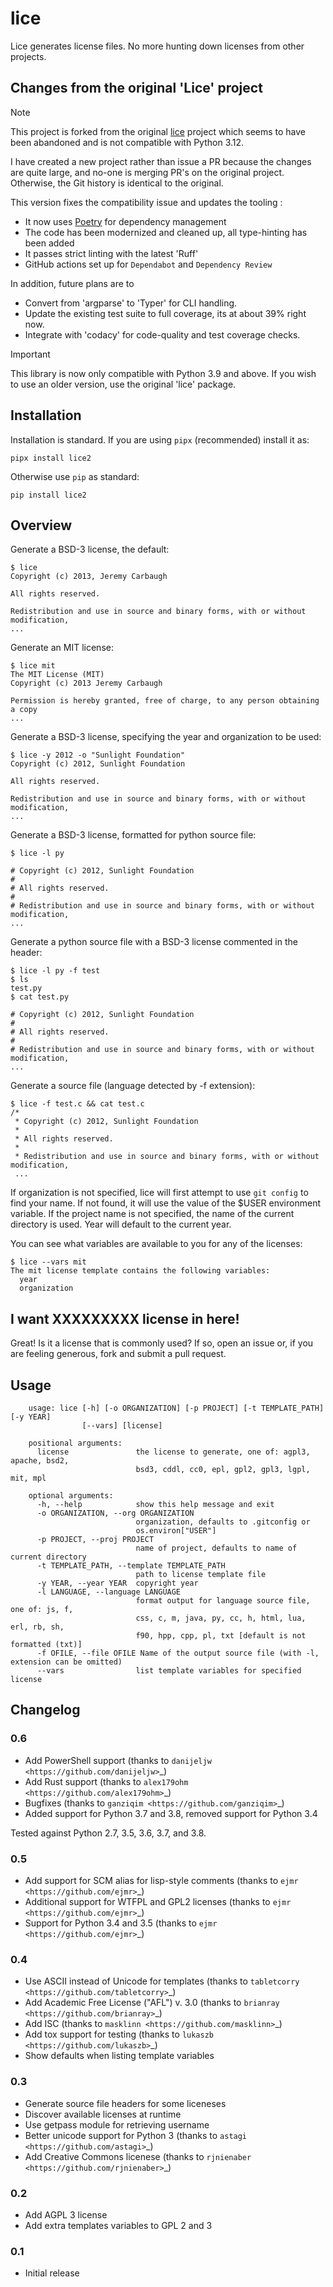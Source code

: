 # lice

Lice generates license files. No more hunting down licenses from other projects.

## Changes from the original 'Lice' project

> [!NOTE]
> This project is forked from the original
> [lice](https://github.com/licenses/lice) project which seems to have been
> abandoned and is not compatible with Python 3.12.
>
> I have created a new project rather than issue a PR because the changes are
> quite large, and no-one is merging PR's on the original project. Otherwise,
> the Git history is identical to the original.

This version fixes the compatibility issue and updates the tooling :

- It now uses [Poetry](https://python-poetry.org/) for dependency management
- The code has been modernized and cleaned up, all type-hinting has been
added
- It passes strict linting with the latest 'Ruff'
- GitHub actions set up for `Dependabot` and `Dependency Review`

In addition, future plans are to

- Convert from 'argparse' to 'Typer' for CLI handling.
- Update the existing test suite to full coverage, its at about 39% right now.
- Integrate with 'codacy' for code-quality and test coverage checks.

> [!IMPORTANT]
> This library is now only compatible with Python 3.9 and above. If you wish to
> use an older version, use the original 'lice' package.

## Installation

Installation is standard. If you are using `pipx` (recommended) install it as:

```console
pipx install lice2
```

Otherwise use `pip` as standard:

```console
pip install lice2
```

## Overview

Generate a BSD-3 license, the default:

```console
$ lice
Copyright (c) 2013, Jeremy Carbaugh

All rights reserved.

Redistribution and use in source and binary forms, with or without modification,
...
```

Generate an MIT license:

```console
$ lice mit
The MIT License (MIT)
Copyright (c) 2013 Jeremy Carbaugh

Permission is hereby granted, free of charge, to any person obtaining a copy
...
```

Generate a BSD-3 license, specifying the year and organization to be used:

```console
$ lice -y 2012 -o "Sunlight Foundation"
Copyright (c) 2012, Sunlight Foundation

All rights reserved.

Redistribution and use in source and binary forms, with or without modification,
...
```

Generate a BSD-3 license, formatted for python source file:

```console
$ lice -l py

# Copyright (c) 2012, Sunlight Foundation
#
# All rights reserved.
#
# Redistribution and use in source and binary forms, with or without modification,
...
```

Generate a python source file with a BSD-3 license commented in the header:

```console
$ lice -l py -f test
$ ls
test.py
$ cat test.py

# Copyright (c) 2012, Sunlight Foundation
#
# All rights reserved.
#
# Redistribution and use in source and binary forms, with or without modification,
...
```

Generate a source file (language detected by -f  extension):

```console
$ lice -f test.c && cat test.c
/*
 * Copyright (c) 2012, Sunlight Foundation
 *
 * All rights reserved.
 *
 * Redistribution and use in source and binary forms, with or without modification,
 ...
```

If organization is not specified, lice will first attempt to use `git config` to
find your name. If not found, it will use the value of the $USER environment
variable. If the project name is not specified, the name of the current
directory is used. Year will default to the current year.

You can see what variables are available to you for any of the licenses:

```console
$ lice --vars mit
The mit license template contains the following variables:
  year
  organization
```

## I want XXXXXXXXX license in here!

Great! Is it a license that is commonly used? If so, open an issue or, if you
are feeling generous, fork and submit a pull request.

## Usage

```console
    usage: lice [-h] [-o ORGANIZATION] [-p PROJECT] [-t TEMPLATE_PATH] [-y YEAR]
                [--vars] [license]

    positional arguments:
      license               the license to generate, one of: agpl3, apache, bsd2,
                            bsd3, cddl, cc0, epl, gpl2, gpl3, lgpl, mit, mpl

    optional arguments:
      -h, --help            show this help message and exit
      -o ORGANIZATION, --org ORGANIZATION
                            organization, defaults to .gitconfig or
                            os.environ["USER"]
      -p PROJECT, --proj PROJECT
                            name of project, defaults to name of current directory
      -t TEMPLATE_PATH, --template TEMPLATE_PATH
                            path to license template file
      -y YEAR, --year YEAR  copyright year
      -l LANGUAGE, --language LANGUAGE
                            format output for language source file, one of: js, f,
                            css, c, m, java, py, cc, h, html, lua, erl, rb, sh,
                            f90, hpp, cpp, pl, txt [default is not formatted (txt)]
      -f OFILE, --file OFILE Name of the output source file (with -l, extension can be omitted)
      --vars                list template variables for specified license
```

## Changelog

### 0.6

- Add PowerShell support (thanks to `danijeljw <https://github.com/danijeljw>`_)
- Add Rust support (thanks to `alex179ohm <https://github.com/alex179ohm>`_)
- Bugfixes (thanks to `ganziqim <https://github.com/ganziqim>`_)
- Added support for Python 3.7 and 3.8, removed support for Python 3.4

Tested against Python 2.7, 3.5, 3.6, 3.7, and 3.8.

### 0.5

- Add support for SCM alias for lisp-style comments (thanks to `ejmr <https://github.com/ejmr>`_)
- Additional support for WTFPL and GPL2 licenses (thanks to `ejmr <https://github.com/ejmr>`_)
- Support for Python 3.4 and 3.5 (thanks to `ejmr <https://github.com/ejmr>`_)

### 0.4

- Use ASCII instead of Unicode for templates (thanks to `tabletcorry <https://github.com/tabletcorry>`_)
- Add Academic Free License ("AFL") v. 3.0 (thanks to `brianray <https://github.com/brianray>`_)
- Add ISC (thanks to `masklinn <https://github.com/masklinn>`_)
- Add tox support for testing (thanks to `lukaszb <https://github.com/lukaszb>`_)
- Show defaults when listing template variables

### 0.3

- Generate source file headers for some liceneses
- Discover available licenses at runtime
- Use getpass module for retrieving username
- Better unicode support for Python 3 (thanks to `astagi <https://github.com/astagi>`_)
- Add Creative Commons licenese (thanks to `rjnienaber <https://github.com/rjnienaber>`_)

### 0.2

- Add AGPL 3 license
- Add extra templates variables to GPL 2 and 3

### 0.1

- Initial release
